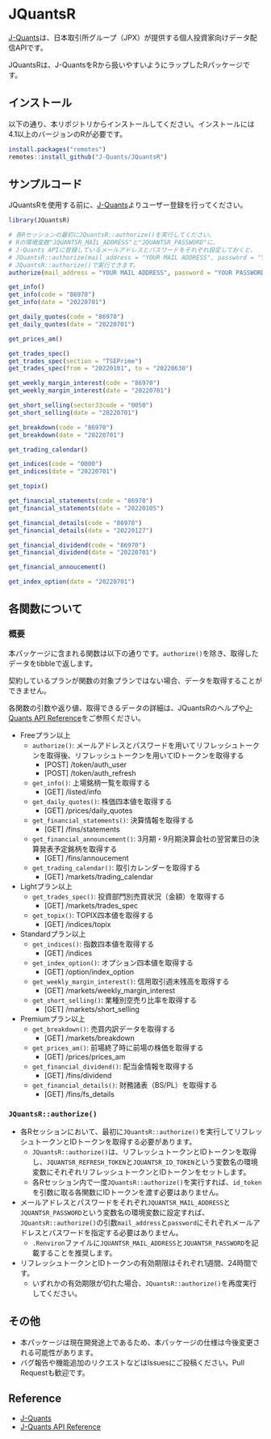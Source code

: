 
# JQuantsR

<!-- badges: start -->
<!-- badges: end -->

[J-Quants](https://jpx-jquants.com/)は、日本取引所グループ（JPX）が提供する個人投資家向けデータ配信APIです。

JQuantsRは、J-QuantsをRから扱いやすいようにラップしたRパッケージです。

## インストール

以下の通り、本リポジトリからインストールしてください。インストールには4.1以上のバージョンのRが必要です。

``` r
install.packages("remotes")
remotes::install_github("J-Quants/JQuantsR")
```

## サンプルコード

JQuantsRを使用する前に、[J-Quants](https://jpx-jquants.com/)よりユーザー登録を行ってください。

``` r
library(JQuantsR)

# 各Rセッションの最初にJQuantsR::authorize()を実行してください。
# Rの環境変数"JQUANTSR_MAIL_ADDRESS"と"JQUANTSR_PASSWORD"に、
# J-Quants APIに登録しているメールアドレスとパスワードをそれぞれ設定しておくと、
# JQuantsR::authorize(mail_address = "YOUR MAIL ADDRESS", password = "YOUR PASSWORD")の代わりに
# JQuantsR::authorize()で実行できます。
authorize(mail_address = "YOUR MAIL ADDRESS", password = "YOUR PASSWORD")

get_info()
get_info(code = "86970")
get_info(date = "20220701")

get_daily_quotes(code = "86970")
get_daily_quotes(date = "20220701")

get_prices_am()

get_trades_spec()
get_trades_spec(section = "TSEPrime")
get_trades_spec(from = "20220101", to = "20220630")

get_weekly_margin_interest(code = "86970")
get_weekly_margin_interest(date = "20220701")

get_short_selling(sector33code = "0050")
get_short_selling(date = "20220701")

get_breakdown(code = "86970")
get_breakdown(date = "20220701")

get_trading_calendar()

get_indices(code = "0000")
get_indices(date = "20220701")

get_topix()

get_financial_statements(code = "86970")
get_financial_statements(date = "20220105")

get_financial_details(code = "86970")
get_financial_details(date = "20220127")

get_financial_dividend(code = "86970")
get_financial_dividend(date = "20220701")

get_financial_annoucement()

get_index_option(date = "20220701")
```

## 各関数について

### 概要

本パッケージに含まれる関数は以下の通りです。`authorize()`を除き、取得したデータをtibbleで返します。

契約しているプランが関数の対象プランではない場合、データを取得することができません。

各関数の引数や返り値、取得できるデータの詳細は、JQuantsRのヘルプや[J-Quants
API
Reference](https://jpx.gitbook.io/j-quants-ja/api-reference)をご参照ください。

- Freeプラン以上
  - `authorize()`:
    メールアドレスとパスワードを用いてリフレッシュトークンを取得後、リフレッシュトークンを用いてIDトークンを取得する
    - \[POST\] /token/auth_user
    - \[POST\] /token/auth_refresh
  - `get_info()`: 上場銘柄一覧を取得する
    - \[GET\] /listed/info
  - `get_daily_quotes()`: 株価四本値を取得する
    - \[GET\] /prices/daily_quotes
  - `get_financial_statements()`: 決算情報を取得する
    - \[GET\] /fins/statements
  - `get_financial_announcement()`:
    3月期・9月期決算会社の翌営業日の決算発表予定銘柄を取得する
    - \[GET\] /fins/annoucement
  - `get_trading_calendar()`: 取引カレンダーを取得する
    - \[GET\] /markets/trading_calendar
- Lightプラン以上
  - `get_trades_spec()`: 投資部門別売買状況（金額）を取得する
    - \[GET\] /markets/trades_spec
  - `get_topix()`: TOPIX四本値を取得する
    - \[GET\] /indices/topix
- Standardプラン以上
  - `get_indices()`: 指数四本値を取得する
    - \[GET\] /indices
  - `get_index_option()`: オプション四本値を取得する
    - \[GET\] /option/index_option
  - `get_weekly_margin_interest()`: 信用取引週末残高を取得する
    - \[GET\] /markets/weekly_margin_interest
  - `get_short_selling()`: 業種別空売り比率を取得する
    - \[GET\] /markets/short_selling
- Premiumプラン以上
  - `get_breakdown()`: 売買内訳データを取得する
    - \[GET\] /markets/breakdown
  - `get_prices_am()`: 前場終了時に前場の株価を取得する
    - \[GET\] /prices/prices_am
  - `get_financial_dividend()`: 配当金情報を取得する
    - \[GET\] /fins/dividend
  - `get_financial_details()`: 財務諸表（BS/PL）を取得する
    - \[GET\] /fins/fs_details

### `JQuantsR::authorize()`

- 各Rセッションにおいて、最初に`JQuantsR::authorize()`を実行してリフレッシュトークンとIDトークンを取得する必要があります。
  - `JQuantsR::authorize()`は、リフレッシュトークンとIDトークンを取得し、`JQUANTSR_REFRESH_TOKEN`と`JQUANTSR_ID_TOKEN`という変数名の環境変数にそれぞれリフレッシュトークンとIDトークンをセットします。
  - 各Rセッション内で一度`JQuantsR::authorize()`を実行すれば、`id_token`を引数に取る各関数にIDトークンを渡す必要はありません。
- メールアドレスとパスワードをそれぞれ`JQUANTSR_MAIL_ADDRESS`と`JQUANTSR_PASSWORD`という変数名の環境変数に設定すれば、`JQuantsR::authorize()`の引数`mail_address`と`password`にそれぞれメールアドレスとパスワードを指定する必要はありません。
  - `.Renviron`ファイルに`JQUANTSR_MAIL_ADDRESS`と`JQUANTSR_PASSWORD`を記載することを推奨します。
- リフレッシュトークンとIDトークンの有効期限はそれぞれ1週間、24時間です。
  - いずれかの有効期限が切れた場合、`JQuantsR::authorize()`を再度実行してください。

## その他

- 本パッケージは現在開発途上であるため、本パッケージの仕様は今後変更される可能性があります。
- バグ報告や機能追加のリクエストなどはIssuesにご投稿ください。Pull
  Requestも歓迎です。

## Reference

- [J-Quants](https://jpx-jquants.com/)
- [J-Quants API
  Reference](https://jpx.gitbook.io/j-quants-ja/api-reference)

